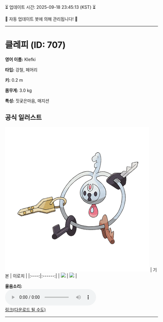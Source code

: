 
⏳ 업데이트 시간: 2025-09-18 23:45:13 (KST) ⏳

🤖 자동 업데이트 봇에 의해 관리됩니다! 🤖

---

# 클레피 (ID: 707)
**영어 이름:** Klefki

**타입:** 강철, 페어리

**키:** 0.2 m

**몸무게:** 3.0 kg

**특성:** 짓궂은마음, 매지션

## 공식 일러스트
![](https://raw.githubusercontent.com/PokeAPI/sprites/master/sprites/pokemon/other/official-artwork/707.png)
| 기본 | 이로치 |
|:----:|:------:|
| <img src="http://play.pokemonshowdown.com/sprites/ani/klefki.gif" width="200"> | <img src="http://play.pokemonshowdown.com/sprites/ani-shiny/klefki.gif" width="200"> |

**울음소리:**<br><audio controls src="https://raw.githubusercontent.com/PokeAPI/cries/main/cries/pokemon/latest/707.ogg"></audio><br> [링크(다운로드 될 수도)](https://raw.githubusercontent.com/PokeAPI/cries/main/cries/pokemon/latest/707.ogg)


---
